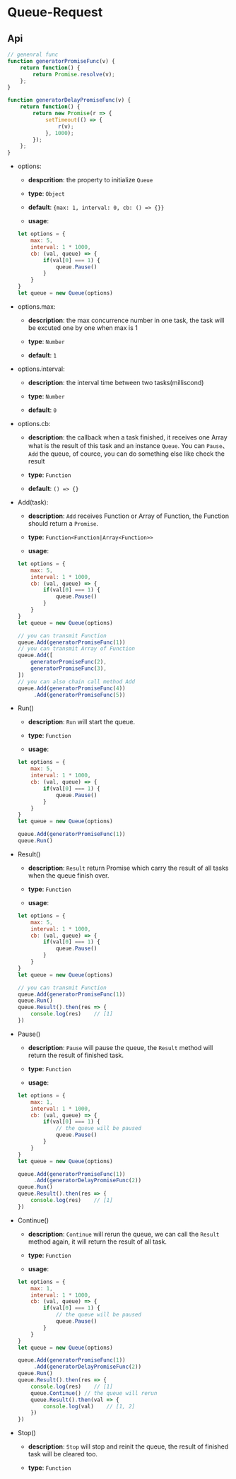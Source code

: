# **Queue-Request**

## **Api**

```js
// genenral func
function generatorPromiseFunc(v) {
	return function() {
		return Promise.resolve(v);
	};
}

function generatorDelayPromiseFunc(v) {
	return function() {
		return new Promise(r => {
			setTimeout(() => {
				r(v);
			}, 1000);
		});
	};
}
```
- options:

	- **despcrition**:  the property to initialize `Queue`

	- **type**: `Object`

	- **default**: `{max: 1, interval: 0, cb: () => {}}`

	- **usage**:

	```js
	let options = {
		max: 5,
		interval: 1 * 1000,
		cb: (val, queue) => {
			if(val[0] === 1) {
				queue.Pause()
			}
		}
	}
	let queue = new Queue(options)
	```

- options.max:

	- **description**:  the max concurrence number in one task, the task will be excuted one by one when max is 1

	- **type**: `Number`

	- **default**: `1`

- options.interval:

	- **description**:  the interval time between two tasks(milliscond)

	- **type**: `Number`

	- **default**: `0`

- options.cb:

	- **description**:  the callback when a task finished, it receives one Array what is the result of this task and an instance `Queue`. You can `Pause`、`Add` the queue, of cource, you can do something else like check the result

	- **type**: `Function`

	- **default**: `() => {}`

- Add(task):

	- **description**:  `Add` receives Function or Array of Function, the Function should return a `Promise`.

	- **type**: `Function<Function|Array<Function>>`

	- **usage**:

	```js
	let options = {
		max: 5,
		interval: 1 * 1000,
		cb: (val, queue) => {
			if(val[0] === 1) {
				queue.Pause()
			}
		}
	}
	let queue = new Queue(options)

	// you can transmit Function
	queue.Add(generatorPromiseFunc(1))
	// you can transmit Array of Function
	queue.Add([
		generatorPromiseFunc(2),
		generatorPromiseFunc(3),
	])
	// you can also chain call method Add
	queue.Add(generatorPromiseFunc(4))
		 .Add(generatorPromiseFunc(5))
	```

- Run() 

	- **description**:  `Run` will start the queue.

	- **type**: `Function`

	- **usage**:

	```js
	let options = {
		max: 5,
		interval: 1 * 1000,
		cb: (val, queue) => {
			if(val[0] === 1) {
				queue.Pause()
			}
		}
	}
	let queue = new Queue(options)

	queue.Add(generatorPromiseFunc(1))
	queue.Run()
	```

- Result()

	- **description**:  `Result` return Promise which carry the result of all tasks when the queue finish over.

	- **type**: `Function`

	- **usage**:

	```js
	let options = {
		max: 5,
		interval: 1 * 1000,
		cb: (val, queue) => {
			if(val[0] === 1) {
				queue.Pause()
			}
		}
	}
	let queue = new Queue(options)

	// you can transmit Function
	queue.Add(generatorPromiseFunc(1))
	queue.Run()
	queue.Result().then(res => {
		console.log(res)    // [1]
	})
	```

- Pause()

	- **description**:  `Pause` will pause the queue, the `Result` method will return the result of finished task.

	- **type**: `Function`

	- **usage**:

	```js
	let options = {
		max: 1,
		interval: 1 * 1000,
		cb: (val, queue) => {
			if(val[0] === 1) {
				// the queue will be paused
				queue.Pause()
			}
		}
	}
	let queue = new Queue(options)

	queue.Add(generatorPromiseFunc(1))
		 .Add(generatorDelayPromiseFunc(2))
	queue.Run()
	queue.Result().then(res => {
		console.log(res)    // [1]
	})
	```

- Continue()

	- **description**:  `Continue` will rerun the queue, we can call the `Result` method again, it will return the result of all task.

	- **type**: `Function`

	- **usage**:

	```js
	let options = {
		max: 1,
		interval: 1 * 1000,
		cb: (val, queue) => {
			if(val[0] === 1) {
				// the queue will be paused
				queue.Pause()
			}
		}
	}
	let queue = new Queue(options)

	queue.Add(generatorPromiseFunc(1))
		 .Add(generatorDelayPromiseFunc(2))
	queue.Run()
	queue.Result().then(res => {
		console.log(res)    // [1]
		queue.Continue() // the queue will rerun
		queue.Result().then(val => {
			console.log(val)    // [1, 2]
		})
	})
	```

- Stop()

	- **description**:  `Stop` will stop and reinit the queue, the result of finished task will be cleared too.

	- **type**: `Function`


